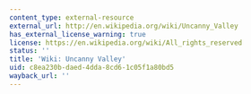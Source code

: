 ```yaml
---
content_type: external-resource
external_url: http://en.wikipedia.org/wiki/Uncanny_Valley
has_external_license_warning: true
license: https://en.wikipedia.org/wiki/All_rights_reserved
status: ''
title: 'Wiki: Uncanny Valley'
uid: c8ea230b-daed-4dda-8cd6-1c05f1a80bd5
wayback_url: ''
---
```

